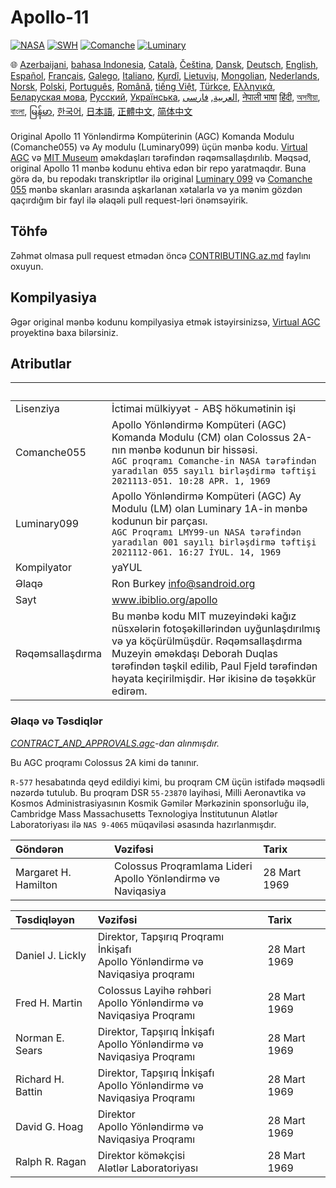 # Apollo-11

[![NASA][1]][2]
[![SWH]][SWH_URL]
[![Comanche]][ComancheMilestone]
[![Luminary]][LuminaryMilestone]

🌐
[Azerbaijani][AZ],
[bahasa Indonesia][ID],
[Català][CA],
[Čeština][CZ],
[Dansk][DA],
[Deutsch][DE],
[English][EN],
[Español][ES],
[Français][FR],
[Galego][GL],
[Italiano][IT],
[Kurdî][KU],
[Lietuvių][LT],
[Mongolian][MN],
[Nederlands][NL],
[Norsk][NO],
[Polski][PL],
[Português][PT_BR],
[Română][RO],
[tiếng Việt][VI],
[Türkçe][TR],
[Ελληνικά][GR],
[Беларуская мова][BE],
[Русский][RU],
[Українська][UK],
[العربية][AR],
[فارسی][FA],
[नेपाली भाषा][NE]
[हिंदी][HI_IN],
[অসমীয়া][AS_IN],
[বাংলা][BD_BN],
[မြန်မာ][MM],
[한국어][KO_KR],
[日本語][JA],
[正體中文][ZH_TW],
[简体中文][ZH_CN]

[AR]:README.ar.md
[AS_IN]:README.as_in.md
[AZ]:README.az.md
[BD_BN]:README.bd_bn.md
[BE]:README.be.md
[CA]:README.ca.md
[CZ]:README.cz.md
[DA]:README.da.md
[DE]:README.de.md
[EN]:../README.md
[ES]:README.es.md
[FA]:README.fa.md
[FR]:README.fr.md
[GL]:README.gl.md
[GR]:README.gr.md
[HI_IN]:README.hi_in.md
[ID]:README.id.md
[IT]:README.it.md
[JA]:README.ja.md
[KO_KR]:README.ko_kr.md
[KU]:README.ku.md
[LT]:README.lt.md
[MM]:README.mm.md
[MN]:README.mn.md
[NE]:README.ne.md
[NL]:README.nl.md
[NO]:README.no.md
[PL]:README.pl.md
[PT_BR]:README.pt_br.md
[RO]:README.ro.md
[RU]:README.ru.md
[TR]:README.tr.md
[UK]:README.uk.md
[VI]:README.vi.md
[ZH_CN]:README.zh_cn.md
[ZH_TW]:README.zh_tw.md

Original Apollo 11 Yönləndirmə Kompüterinin (AGC) Komanda Modulu (Comanche055) və Ay modulu (Luminary099) üçün mənbə kodu. [Virtual AGC][3] və [MIT Museum][4] əməkdaşları tərəfindən rəqəmsallaşdırılıb. Məqsəd, original Apollo 11 mənbə kodunu ehtiva edən bir repo yaratmaqdır. Buna görə də, bu repodakı transkriptlər ilə original [Luminary 099][5] və [Comanche 055][6] mənbə skanları arasında aşkarlanan xətalarla və ya mənim gözdən qaçırdığım bir fayl ilə əlaqəli pull request-ləri önəmsəyirik.

## Töhfə

Zəhmət olmasa pull request etmədən öncə [CONTRIBUTING.az.md][7] faylını oxuyun.

## Kompilyasiya

Əgər original mənbə kodunu kompilyasiya etmək istəyirsinizsə, [Virtual AGC][8] proyektinə baxa bilərsiniz.

## Atributlar

&nbsp;               | &nbsp;
:--------------      | :-----
Lisenziya            | İctimai mülkiyyət - ABŞ hökumətinin işi
Comanche055          | Apollo Yönləndirmə Kompüteri (AGC) Komanda Modulu (CM) olan Colossus 2A-nın mənbə kodunun bir hissəsi.<br>`AGC proqramı Comanche-in NASA tərəfindən yaradılan 055 sayılı birləşdirmə təftişi`<br>`2021113-051. 10:28 APR. 1, 1969`
Luminary099          | Apollo Yönləndirmə Kompüteri (AGC) Ay Modulu (LM) olan Luminary 1A-in mənbə kodunun bir parçası.<br>`AGC Proqramı LMY99-un NASA tərəfindən yaradılan 001 sayılı birləşdirmə təftişi`<br>`2021112-061. 16:27 İYUL. 14, 1969`
Kompilyator          | yaYUL
Əlaqə                | Ron Burkey <info@sandroid.org>
Sayt                 | www.ibiblio.org/apollo
Rəqəmsallaşdırma     | Bu mənbə kodu MIT muzeyindəki kağız nüsxələrin fotoşəkillərindən uyğunlaşdırılmış və ya köçürülmüşdür. Rəqəmsallaşdırma Muzeyin əməkdaşı Deborah Duqlas tərəfindən təşkil edilib, Paul Fjeld tərəfindən həyata keçirilmişdir. Hər ikisinə də təşəkkür edirəm.

### Əlaqə və Təsdiqlər

*[CONTRACT_AND_APPROVALS.agc]-dan alınmışdır.*

Bu AGC proqramı Colossus 2A kimi də tanınır.

`R-577` hesabatında qeyd edildiyi kimi, bu proqram CM üçün istifadə məqsədli nəzərdə tutulub. Bu proqram DSR `55-23870` layihəsi, Milli Aeronavtika və Kosmos Administrasiyasının Kosmik Gəmilər Mərkəzinin sponsorluğu ilə, Cambridge Mass Massachusetts Texnologiya İnstitutunun Alətlər Laboratoriyası ilə `NAS 9-4065` müqaviləsi əsasında hazırlanmışdır.

Göndərən             | Vəzifəsi | Tarix
:------------------- | :------  | :----
Margaret H. Hamilton | Colossus Proqramlama Lideri<br>Apollo Yönləndirmə və Naviqasiya                   | 28 Mart 1969

Təsdiqləyən          | Vəzifəsi  | Tarix
:----------------    | :------   | :----
Daniel J. Lickly     | Direktor, Tapşırıq Proqramı İnkişafı<br>Apollo Yönləndirmə və Naviqasiya proqramı | 28 Mart 1969
Fred H. Martin       | Colossus Layihə rəhbəri<br>Apollo Yönləndirmə və Naviqasiya Proqramı              | 28 Mart 1969
Norman E. Sears      | Direktor, Tapşırıq İnkişafı<br>Apollo Yönləndirmə və Naviqasiya Proqramı          | 28 Mart 1969
Richard H. Battin    | Direktor, Tapşırıq İnkişafı<br>Apollo Yönləndirmə və Naviqasiya Proqramı          | 28 Mart 1969
David G. Hoag        | Direktor<br>Apollo Yönləndirmə və Naviqasiya Proqramı                             | 28 Mart 1969
Ralph R. Ragan       | Direktor köməkçisi<br>Alətlər Laboratoriyası                                      | 28 Mart 1969

[CONTRACT_AND_APPROVALS.agc]:https://github.com/chrislgarry/Apollo-11/blob/master/Comanche055/CONTRACT_AND_APPROVALS.agc
[1]:https://flat.badgen.net/badge/NASA/Mission%20Overview/0B3D91
[2]:https://www.nasa.gov/mission_pages/apollo/missions/apollo11.html
[3]:http://www.ibiblio.org/apollo/
[4]:http://web.mit.edu/museum/
[5]:http://www.ibiblio.org/apollo/ScansForConversion/Luminary099/
[6]:http://www.ibiblio.org/apollo/ScansForConversion/Comanche055/
[7]:https://github.com/chrislgarry/Apollo-11/blob/master/CONTRIBUTING.tr.md
[8]:https://github.com/rburkey2005/virtualagc
[SWH]:https://flat.badgen.net/badge/Software%20Heritage/Archive/0B3D91
[SWH_URL]:https://archive.softwareheritage.org/browse/origin/https://github.com/chrislgarry/Apollo-11/
[Comanche]:https://flat.badgen.net/github/milestones/chrislgarry/Apollo-11/1
[ComancheMilestone]:https://github.com/chrislgarry/Apollo-11/milestone/1
[Luminary]:https://flat.badgen.net/github/milestones/chrislgarry/Apollo-11/2
[LuminaryMilestone]:https://github.com/chrislgarry/Apollo-11/milestone/2

